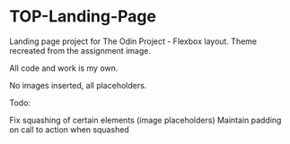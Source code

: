 # TOP-Landing-Page
Landing page project for The Odin Project - Flexbox layout. Theme recreated from the assignment image.

All code and work is my own.

No images inserted, all placeholders.

Todo:

Fix squashing of certain elements (image placeholders)
Maintain padding on call to action when squashed
